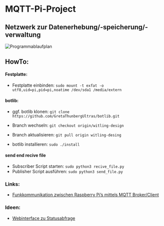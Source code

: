 # MQTT-Pi-Project
## Netzwerk zur Datenerhebung/-speicherung/-verwaltung

![Programmablaufplan](https://i.ibb.co/HzTDQ8t/Programmablaufplan.png)


## HowTo:

#### Festplatte:
- Festplatte einbinden:  `sudo mount -t exfat -o utf8,uid=pi,pid=pi,noatime /dev/sda1 /media/extern`

#### botlib:
- ggf. botlib klonen:  `git clone https://github.com/GretaThunbergUltras/botlib.git`
- Branch wechseln:  `git checkout origin/witling-design`
- Branch aktualisieren: `git pull origin witling-desing`

- botlib installieren:  `sudo ./install`

#### send end recive file

- Subscriber Script starten: `sudo python3 recive_file.py`
- Publisher Script ausführen:  `sudo python3 send_file.py`

### Links:
- [Funkkommunikation zwischen Raspberry Pi’s mittels MQTT Broker/Client](https://tutorials-raspberrypi.de/datenaustausch-raspberry-pi-mqtt-broker-client/)

### Ideen:
- [Webinterface zu Statusabfrage](https://github.com/fabaff/mqtt-panel)

